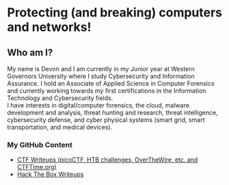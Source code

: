 # Protecting (and breaking) computers and networks!

<!--
**DPSSecurity/DPSSecurity** is a ✨ _special_ ✨ repository because its `README.md` (this file) appears on your GitHub profile.

Here are some ideas to get you started:

- 🔭 I’m currently working on ...
- 🌱 I’m currently learning ...
- 👯 I’m looking to collaborate on ...
- 🤔 I’m looking for help with ...
- 💬 Ask me about ...
- 📫 How to reach me: ...
- 😄 Pronouns: ...
- ⚡ Fun fact: ...
-->
## Who am I?
My name is Devon and I am currently in my Junior year at Western Governors University where I study Cybersecurity and Information Assurance. I hold an Associate of Applied Science in Computer Forensics and currently working towards my first certifications in the Information Technology and Cybersecurity fields.<br>
I have interests in digital/computer forensics, the cloud, malware development and analysis, threat hunting and research, threat intelligence, cybersecurity defense, and cyber physical systems (smart grid, smart transportation, and medical devices).<br>

### My GitHub Content
- [CTF Writeups (picoCTF, HTB challenges, OverTheWire, etc. and CTFTime.org)](https://github.com/DPSSecurity/CTF-writeups)
- [Hack The Box Writeups](https://github.com/DPSSecurity/HTB-writeups)
